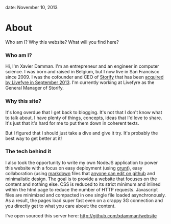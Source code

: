 date: November 10, 2013 

# About
Who am I? Why this website? What will you find here?
### Who am I?
Hi, I'm Xavier Damman. I'm an entrepreneur and an engineer in computer science. I was born and raised in Belgium, but I now live in San Francisco since 2009. I was the cofounder and CEO of [Storify](http://storify.com) that has been [acquired by Livefyre in September 2013](http://storify.com/storify/storify-acquired-by-livefyre). I'm currently working at Livefyre as the General Manager of Storify. 

### Why this site?
It's long overdue that I get back to blogging. It's not that I don't know what to talk about. I have plenty of things, concepts, ideas that I'd love to share. It's just that it's hard for me to put them down in coherent texts. 

But I figured that I should just take a dive and give it try. It's probably the best way to get better at it!

### The tech behind it
I also took the opportunity to write my own NodeJS application to power this website with a focus on easy deployment (using [grunt](http://gruntjs.com)), easy collaboration (using [markdown](http://en.wikipedia.org/wiki/Markdown) files that [anyone can edit on github](http://github.com/xdamman/website-content) and minimalistic design. The goal is to provide a website that focuses on the content and nothing else. CSS is reduced to its strict minimum and inlined within the html page to reduce the number of HTTP requests. Javascript files are minimized and compacted in one single file loaded asynchronously. As a result, the pages load super fast even on a crappy 3G connection and you directly get to what you care about: the content. 

I've open sourced this server here: http://github.com/xdamman/website